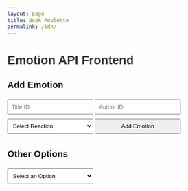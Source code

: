 ```yaml
---
layout: page 
title: Book Roulette
permalink: /idk/
---
```

<head>
    <meta charset="UTF-8">
    <meta name="viewport" content="width=device-width, initial-scale=1.0">
    <title>Emotion API Frontend</title>
    <style>
        body {
            font-family: Arial, sans-serif;
            margin: 20px;
        }
        h1 {
            color: #333;
        }
        form {
            margin-bottom: 20px;
        }
        input, select, button {
            margin: 5px 0;
            padding: 8px;
            width: 200px;
        }
        .results {
            margin-top: 20px;
        }
        .emotion-item {
            margin: 5px 0;
            padding: 10px;
            border: 1px solid #ccc;
            border-radius: 5px;
        }
    </style>
</head>
<body>

<h1>Emotion API Frontend</h1>

<!-- User ID (hidden for now) -->
<input type="hidden" id="userId" value="1"> <!-- Example user ID; replace with dynamic value -->

<!-- Add Emotion Form -->
<h2>Add Emotion</h2>
<form id="addEmotionForm">
    <input type="text" placeholder="Title ID" id="addTitleId" required>
    <input type="text" placeholder="Author ID" id="addAuthorId" required>
    <select id="addReactionType" required>
        <option value="">Select Reaction</option>
        <option value="🎉">🎉 Celebration</option>
        <option value="👍">👍 Like</option>
        <option value="❤️">❤️ Love</option>
        <option value="😂">😂 Funny</option>
        <option value="😢">😢 Sad</option>
        <option value="🔥">🔥 Hot</option>
        <option value="😎">😎 Cool</option>
        <option value="🥳">🥳 Party</option>
        <option value="🤔">🤔 Thinking</option>
        <option value="💔">💔 Broken Heart</option>
        <option value="🎈">🎈 Balloon</option>
        <option value="🌟">🌟 Star</option>
        <option value="✨">✨ Sparkle</option>
        <option value="🍀">🍀 Lucky</option>
        <option value="🌈">🌈 Rainbow</option>
    </select>
    <button type="submit">Add Emotion</button>
</form>

<!-- Display Added Emotions -->
<div id="addedEmotions" class="results"></div>

<!-- Other Options -->
<h2>Other Options</h2>
<select id="otherOptionsDropdown">
    <option value="">Select an Option</option>
    <option value="getReactionsForTitle">Get Reactions for Title</option>
    <option value="getReactionsForUser">Get Reactions for User</option>
    <option value="updateEmotion">Update Emotion</option>
    <option value="deleteEmotion">Delete Emotion</option>
    <option value="resetReactions">Reset Reactions</option>
</select>

<!-- Get Reactions for Title -->
<div id="titleOptions" style="display: none;">
    <h3>Get Reactions for Title</h3>
    <input type="text" placeholder="Title ID" id="getTitleId">
    <button id="getReactionsForTitleButton">Get Reactions</button>
    <div id="titleResults" class="results"></div>
</div>

<!-- Get Reactions for User -->
<div id="userOptions" style="display: none;">
    <h3>Get Reactions for User</h3>
    <input type="number" placeholder="User ID" id="getUserId" value="1">
    <button id="getReactionsForUserButton">Get Reactions</button>
    <div id="userResults" class="results"></div>
</div>

<!-- Update Emotion -->
<div id="updateOptions" style="display: none;">
    <h3>Update Emotion</h3>
    <input type="number" placeholder="User ID" id="updateUserId" value="1" required>
    <input type="text" placeholder="Title ID" id="updateTitleId" required>
    <select id="updateReactionType" required>
        <option value="">Select New Reaction</option>
        <option value="🎉">🎉 Celebration</option>
        <option value="👍">👍 Like</option>
        <option value="❤️">❤️ Love</option>
        <option value="😂">😂 Funny</option>
        <option value="😢">😢 Sad</option>
        <option value="🔥">🔥 Hot</option>
        <option value="😎">😎 Cool</option>
        <option value="🥳">🥳 Party</option>
        <option value="🤔">🤔 Thinking</option>
        <option value="💔">💔 Broken Heart</option>
        <option value="🎈">🎈 Balloon</option>
        <option value="🌟">🌟 Star</option>
        <option value="✨">✨ Sparkle</option>
        <option value="🍀">🍀 Lucky</option>
        <option value="🌈">🌈 Rainbow</option>
    </select>
    <input type="text" placeholder="Author ID" id="updateAuthorIdUpdate" required>
    <button id="updateEmotionButton">Update Emotion</button>
</div>

<!-- Delete Emotion -->
<div id="deleteOptions" style="display: none;">
    <h3>Delete Emotion</h3>
    <input type="number" placeholder="User ID" id="deleteUserId" value="1" required>
    <input type="text" placeholder="Title ID" id="deleteTitleId" required>
    <button id="deleteEmotionButton">Delete Emotion</button>
</div>

<!-- Reset Reactions -->
<div id="resetOptions" style="display: none;">
    <h3>Reset All Reactions for User</h3>
    <input type="number" placeholder="User ID" id="resetUserId" value="1" required>
    <button id="resetReactionsButton">Reset Reactions</button>
</div>

<script>
    const API_URL = 'http://127.0.0.1:8887/api/emotion'; // Update with your API URL

    // Function to add emotion
    document.getElementById('addEmotionForm').addEventListener('submit', async (e) => {
        e.preventDefault();
        const userId = document.getElementById('userId').value; // Get logged in user ID
        const titleId = document.getElementById('addTitleId').value;
        const authorId = document.getElementById('addAuthorId').value;
        const reactionType = document.getElementById('addReactionType').value;

        try {
            const response = await fetch(API_URL, {
                method: 'POST',
                headers: {
                    'Content-Type': 'application/json',
                },
                body: JSON.stringify({ user_id: userId, title_id: titleId, author_id: authorId, reaction_type: reactionType }),
            });

            const result = await response.json();
            if (!response.ok) throw new Error(result.error || 'Failed to add emotion.');

            // Display the added emotion
            displayAddedEmotion(titleId, authorId, reactionType);
            clearAddEmotionForm();
            alert('Emotion added successfully!');
        } catch (error) {
            alert(error.message);
        }
    });

    // Function to display added emotion
    function displayAddedEmotion(titleId, authorId, reactionType) {
        const addedEmotionsDiv = document.getElementById('addedEmotions');
        const emotionItem = document.createElement('div');
        emotionItem.className = 'emotion-item';
        emotionItem.innerHTML = `Title: ${titleId}, Author: ${authorId}, Reaction: ${reactionType}`;
        addedEmotionsDiv.appendChild(emotionItem);
    }

    // Clear the add emotion form
    function clearAddEmotionForm() {
        document.getElementById('addTitleId').value = '';
        document.getElementById('addAuthorId').value = '';
        document.getElementById('addReactionType').value = '';
    }

    // Handle other options selection
    document.getElementById('otherOptionsDropdown').addEventListener('change', (e) => {
        const selectedOption = e.target.value;

        document.getElementById('titleOptions').style.display = 'none';
        document.getElementById('userOptions').style.display = 'none';
        document.getElementById('updateOptions').style.display = 'none';
        document.getElementById('deleteOptions').style.display = 'none';
        document.getElementById('resetOptions').style.display = 'none';

        if (selectedOption === 'getReactionsForTitle') {
            document.getElementById('titleOptions').style.display = 'block';
        } else if (selectedOption === 'getReactionsForUser') {
            document.getElementById('userOptions').style.display = 'block';
        } else if (selectedOption === 'updateEmotion') {
            document.getElementById('updateOptions').style.display = 'block';
        } else if (selectedOption === 'deleteEmotion') {
            document.getElementById('deleteOptions').style.display = 'block';
        } else if (selectedOption === 'resetReactions') {
            document.getElementById('resetOptions').style.display = 'block';
        }
    });

    // Get Reactions for Title
    document.getElementById('getReactionsForTitleButton').addEventListener('click', async () => {
        const titleId = document.getElementById('getTitleId').value;

        try {
            const response = await fetch(`${API_URL}/${titleId}`);
            const result = await response.json();
            const titleResultsDiv = document.getElementById('titleResults');

            titleResultsDiv.innerHTML = ''; // Clear previous results
            if (response.ok) {
                result.emotions.forEach(emotion => {
                    const emotionItem = document.createElement('div');
                    emotionItem.innerHTML = `User ID: ${emotion.user_id}, Reaction: ${emotion.reaction_type}`;
                    titleResultsDiv.appendChild(emotionItem);
                });
            } else {
                titleResultsDiv.innerHTML = result.error || 'Error fetching reactions.';
            }
        } catch (error) {
            alert(error.message);
        }
    });

    // Get Reactions for User
    document.getElementById('getReactionsForUserButton').addEventListener('click', async () => {
        const userId = document.getElementById('getUserId').value;

        try {
            const response = await fetch(`${API_URL}/user/${userId}`);
            const result = await response.json();
            const userResultsDiv = document.getElementById('userResults');

            userResultsDiv.innerHTML = ''; // Clear previous results
            if (response.ok) {
                result.emotions.forEach(emotion => {
                    const emotionItem = document.createElement('div');
                    emotionItem.innerHTML = `Title ID: ${emotion.title_id}, Reaction: ${emotion.reaction_type}`;
                    userResultsDiv.appendChild(emotionItem);
                });
            } else {
                userResultsDiv.innerHTML = result.error || 'Error fetching reactions.';
            }
        } catch (error) {
            alert(error.message);
        }
    });

    // Update Emotion
    document.getElementById('updateEmotionButton').addEventListener('click', async () => {
        const userId = document.getElementById('updateUserId').value;
        const titleId = document.getElementById('updateTitleId').value;
        const reactionType = document.getElementById('updateReactionType').value;
        const authorId = document.getElementById('updateAuthorIdUpdate').value;

        try {
            const response = await fetch(`${API_URL}/update`, {
                method: 'PUT',
                headers: {
                    'Content-Type': 'application/json',
                },
                body: JSON.stringify({ user_id: userId, title_id: titleId, reaction_type: reactionType, author_id: authorId }),
            });

            const result = await response.json();
            if (!response.ok) throw new Error(result.error || 'Failed to update emotion.');

            alert(result.message || 'Emotion updated successfully!');
        } catch (error) {
            alert(error.message);
        }
    });

    // Delete Emotion
    document.getElementById('deleteEmotionButton').addEventListener('click', async () => {
        const userId = document.getElementById('deleteUserId').value;
        const titleId = document.getElementById('deleteTitleId').value;

        try {
            const response = await fetch(`${API_URL}/delete`, {
                method: 'DELETE',
                headers: {
                    'Content-Type': 'application/json',
                },
                body: JSON.stringify({ user_id: userId, title_id: titleId }),
            });

            const result = await response.json();
            if (!response.ok) throw new Error(result.error || 'Failed to delete emotion.');

            alert(result.message || 'Emotion deleted successfully!');
        } catch (error) {
            alert(error.message);
        }
    });

     // Reset Reactions
    document.getElementById('resetReactionsButton').addEventListener('click', async () => {
        const userId = document.getElementById('resetUserId').value;

        try {
            const response = await fetch(`${API_URL}/reset_reactions/${userId}`, {
                method: 'DELETE',
            });

            const result = await response.json();
            if (!response.ok) throw new Error(result.error || 'Failed to reset reactions.');

            alert(result.message || 'All reactions reset successfully!');
        } catch (error) {
            alert(error.message);
        }
    });
</script>

</body>
